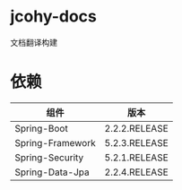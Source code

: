 # jcohy-docs
文档翻译构建

# 依赖

|  组件    |  版本    |
| ---- | ---- |
|   Spring-Boot   |  2.2.2.RELEASE    |
|   Spring-Framework   | 5.2.3.RELEASE     |
|   Spring-Security   | 5.2.1.RELEASE     |
|   Spring-Data-Jpa   | 2.2.4.RELEASE     |
